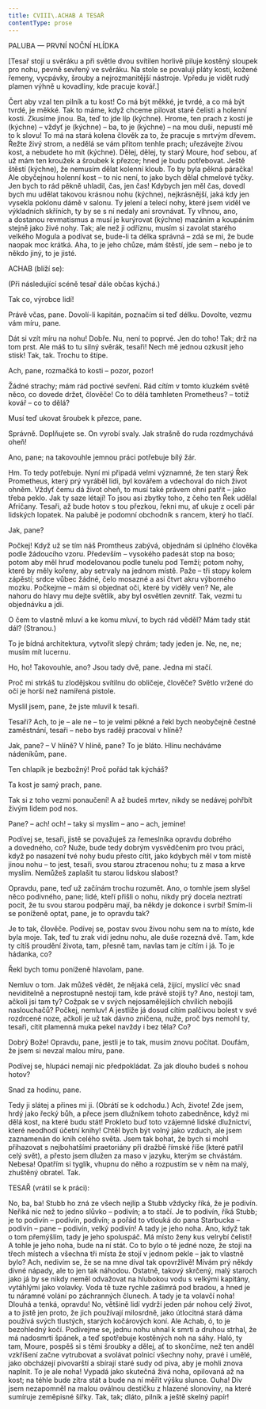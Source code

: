```yaml
---
title: CVIII\.ACHAB A TESAŘ
contentType: prose
---
```


  

PALUBA — PRVNÍ NOČNÍ HLÍDKA

  

\[Tesař stojí u svěráku a při světle dvou svítilen horlivě piluje kostěný sloupek pro nohu, pevně sevřený ve svěráku. Na stole se povaluji pláty kosti, kožené řemeny, vycpávky, šrouby a nejrozmanitější nástroje. Vpředu je vidět rudý plamen výhně u kovadliny, kde pracuje kovář.\]

  

Čert aby vzal ten pilník a tu kost! Co má být měkké, je tvrdé, a co má být tvrdé, je měkké. Tak to máme, když chceme pilovat staré čelisti a holenní kosti. Zkusíme jinou. Ba, teď to jde líp (kýchne). Hrome, ten prach z kostí je (kýchne) – vždyť je (kýchne) – ba, to je (kýchne) – na mou duši, nepustí mě to k slovu! To má na stará kolena člověk za to, že pracuje s mrtvým dřevem. Řežte živý strom, a nedělá se vám přitom tenhle prach; uřezávejte živou kost, a nebudete ho mít (kýchne). Dělej, dělej, ty starý Moure, hoď sebou, ať už mám ten kroužek a šroubek k přezce; hned je budu potřebovat. Ještě štěstí (kýchne), že nemusím dělat kolenní kloub. To by byla pěkná páračka! Ale obyčejnou holenní kost – to nic není, to jako bych dělal chmelové tyčky. Jen bych to rád pěkně uhladil, čas, jen čas! Kdybych jen měl čas, dovedl bych mu udělat takovou krásnou nohu (kýchne), nejkrásnější, jaká kdy jen vysekla poklonu dámě v salonu. Ty jelení a telecí nohy, které jsem viděl ve výkladních skříních, ty by se s ní nedaly ani srovnávat. Ty vlhnou, ano, a dostanou revmatismus a musí je kurýrovat (kýchne) mazáním a koupáním stejně jako živé nohy. Tak; ale než ji odříznu, musím si zavolat starého velkého Mogula a podívat se, bude-li ta délka správná – zdá se mi, že bude naopak moc krátká. Aha, to je jeho chůze, mám štěstí, jde sem – nebo je to někdo jiný, to je jisté.

ACHAB (blíží se):

(Při následující scéně tesař dále občas kýchá.)

Tak co, výrobce lidí!

Právě včas, pane. Dovolí-li kapitán, poznačím si teď délku. Dovolte, vezmu vám míru, pane.

Dát si vzít míru na nohu! Dobře. Nu, není to poprvé. Jen do toho! Tak; drž na tom prst. Ale máš to tu silný svěrák, tesaři! Nech mě jednou ozkusit jeho stisk! Tak, tak. Trochu to štípe.

Ach, pane, rozmačká to kosti – pozor, pozor!

Žádné strachy; mám rád poctivé sevření. Rád cítím v tomto kluzkém světě něco, co dovede držet, člověče! Co to dělá tamhleten Prometheus? – totiž kovář – co to dělá?

Musí teď ukovat šroubek k přezce, pane.

Správně. Doplňujete se. On vyrobí svaly. Jak strašně do ruda rozdmychává oheň!

Ano, pane; na takovouhle jemnou práci potřebuje bílý žár.

Hm. To tedy potřebuje. Nyní mi připadá velmi významné, že ten starý Řek Prometheus, který prý vyráběl lidi, byl kovářem a vdechoval do nich život ohněm. Vždyť čemu dá život oheň, to musí také právem ohni patřit – jako třeba peklo. Jak ty saze létají! To jsou asi zbytky toho, z čeho ten Řek udělal Afričany. Tesaři, až bude hotov s tou přezkou, řekni mu, ať ukuje z oceli pár lidských lopatek. Na palubě je podomní obchodník s rancem, který ho tlačí.

Jak, pane?

Počkej! Když už se tím náš Promtheus zabývá, objednám si úplného člověka podle žádoucího vzoru. Především – vysokého padesát stop na boso; potom aby měl hruď modelovanou podle tunelu pod Temží; potom nohy, které by měly kořeny, aby setrvaly na jednom místě. Paže – tři stopy kolem zápěstí; srdce vůbec žádné, čelo mosazné a asi čtvrt akru výborného mozku. Počkejme – mám si objednat oči, které by viděly ven? Ne, ale nahoru do hlavy mu dejte světlík, aby byl osvětlen zevnitř. Tak, vezmi tu objednávku a jdi.

O čem to vlastně mluví a ke komu mluví, to bych rád věděl? Mám tady stát dál? (Stranou.)

To je bídná architektura, vytvořit slepý chrám; tady jeden je. Ne, ne, ne; musím mít lucernu.

Ho, ho! Takovouhle, ano? Jsou tady dvě, pane. Jedna mi stačí.

Proč mi strkáš tu zlodějskou svítilnu do obličeje, člověče? Světlo vržené do očí je horší než namířená pistole.

Myslil jsem, pane, že jste mluvil k tesaři.

Tesaři? Ach, to je – ale ne – to je velmi pěkné a řekl bych neobyčejně čestné zaměstnání, tesaři – nebo bys raději pracoval v hlíně?

Jak, pane? – V hlíně? V hlíně, pane? To je bláto. Hlínu necháváme nádeníkům, pane.

Ten chlapík je bezbožný! Proč pořád tak kýcháš?

Ta kost je samý prach, pane.

Tak si z toho vezmi ponaučení! A až budeš mrtev, nikdy se nedávej pohřbít živým lidem pod nos.

Pane? – ach! och! – taky si myslím – ano – ach, jemine!

Podívej se, tesaři, jistě se považuješ za řemeslníka opravdu dobrého a dovedného, co? Nuže, bude tedy dobrým vysvědčením pro tvou práci, když po nasazení tvé nohy budu přesto cítit, jako kdybych měl v tom místě jinou nohu – to jest, tesaři, svou starou ztracenou nohu; tu z masa a krve myslím. Nemůžeš zaplašit tu starou lidskou slabost?

Opravdu, pane, teď už začínám trochu rozumět. Ano, o tomhle jsem slyšel něco podivného, pane; lidé, kteří přišli o nohu, nikdy prý docela neztratí pocit, že tu svou starou podpěru mají, ba někdy je dokonce i svrbí! Smím-li se poníženě optat, pane, je to opravdu tak?

Je to tak, člověče. Podívej se, postav svou živou nohu sem na to místo, kde byla moje. Tak, teď tu zrak vidí jednu nohu, ale duše rozezná dvě. Tam, kde ty cítíš proudění života, tam, přesně tam, navlas tam je cítím i já. To je hádanka, co?

Řekl bych tomu poníženě hlavolam, pane.

Nemluv o tom. Jak můžeš vědět, že nějaká celá, žijící, myslící věc snad neviditelně a neprostupně nestojí tam, kde právě stojíš ty? Ano, nestojí tam, ačkoli jsi tam ty? Cožpak se v svých nejosamělejších chvílích nebojíš naslouchačů? Počkej, nemluv! A jestliže já dosud cítím palčivou bolest v své rozdrcené noze, ačkoli je už tak dávno zničena, nuže, proč bys nemohl ty, tesaři, cítit plamenná muka pekel navždy i bez těla? Co?

Dobrý Bože! Opravdu, pane, jestli je to tak, musím znovu počítat. Doufám, že jsem si nevzal malou míru, pane.

Podívej se, hlupáci nemají nic předpokládat. Za jak dlouho budeš s nohou hotov?

Snad za hodinu, pane.

Tedy ji slátej a přines mi ji. (Obrátí se k odchodu.) Ach, živote! Zde jsem, hrdý jako řecký bůh, a přece jsem dlužníkem tohoto zabedněnce, když mi dělá kost, na které budu stát! Prokleto buď toto vzájemné lidské dlužnictví, které neodhodí účetní knihy! Chtěl bych být volný jako vzduch, ale jsem zaznamenán do knih celého světa. Jsem tak bohat, že bych si mohl přihazovat s nejbohatšími praetoriány při dražbě římské říše (které patřil celý svět), a přesto jsem dlužen za maso v jazyku, kterým se chvástám. Nebesa! Opatřím si tyglík, vhupnu do něho a rozpustím se v něm na malý, zhuštěný obratel. Tak.

TESAŘ (vrátil se k práci):

No, ba, ba! Stubb ho zná ze všech nejlíp a Stubb vždycky říká, že je podivín. Neříká nic než to jedno slůvko – podivín; a to stačí. Je to podivín, říká Stubb; je to podivín – podivín, podivín; a pořád to vtlouká do pana Starbucka – podivín – pane – podivín, velký podivín! A tady je jeho noha. Ano, když tak o tom přemýšlím, tady je jeho spoluspáč. Má místo ženy kus velrybí čelisti! A tohle je jeho noha, bude na ní stát. Co to bylo o té jedné noze, že stojí na třech místech a všechna tři místa že stojí v jednom pekle – jak to vlastně bylo? Ach, nedivím se, že se na mne díval tak opovržlivě! Mívám prý někdy divné nápady, ale to jen tak náhodou. Ostatně, takový skrčený, malý staroch jako já by se nikdy neměl odvažovat na hlubokou vodu s velkými kapitány, vytáhlými jako volavky. Voda tě tuze rychle zašimrá pod bradou, a hned je tu náramné volání po záchranných člunech. A tady je ta volavčí noha! Dlouhá a tenká, opravdu! No, většině lidí vydrží jeden pár nohou celý život, a to jistě jen proto, že jich používají milosrdně, jako útlocitná stará dáma používá svých tlustých, starých kočárových koní. Ale Achab, ó, to je bezohledný kočí. Podívejme se, jednu nohu uhnal k smrti a druhou strhal, že má nadosmrti špánek, a teď spotřebuje kostěných noh na sáhy. Haló, ty tam, Moure, pospěš si s těmi šroubky a dělej, ať to skončíme, než ten anděl vzkříšení začne vytrubovat a svolávat polnicí všechny nohy, pravé i umělé, jako obcházejí pivovarští a sbírají staré sudy od piva, aby je mohli znova naplnit. To je ale noha! Vypadá jako skutečná živá noha, opilovaná až na kost; na téhle bude zítra stát a bude na ní měřit výšku slunce. Ouha! Div jsem nezapomněl na malou oválnou destičku z hlazené slonoviny, na které sumíruje zeměpisné šířky. Tak, tak; dláto, pilník a ještě skelný papír!
